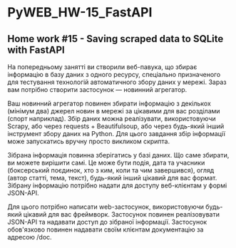 # PyWEB_HW-15_FastAPI
## Home work #15 - Saving scraped data to SQLite with FastAPI
На попередньому занятті ви створили веб-павука, що збирає інформацію в базу даних з одного ресурсу, спеціально призначеного для тестування технологій автоматичного збору даних у мережі. Зараз вам потрібно створити застосунок — новинний агрегатор.

Ваш новинний агрегатор повинен збирати інформацію з декількох (мінімум два) джерел новин в мережі за цікавими для вас розділами (спорт наприклад). Збір даних можна реалізувати, використовуючи Scrapy, або через requests + Beautifulsoup, або через будь-який інший інструмент збору даних на Python. Для цього завдання збір інформації може запускатись вручну просто викликом скрипта.

Зібрана інформація повинна зберігатись у базі даних. Що саме збирати, ви можете вирішити самі. Це може бути подія, дата та учасники (боксерський поєдинок, хто з ким, коли та чим завершився), огляд (автор статті, тема, текст), будь-який інший цікавий для вас формат. Зібрану інформацію потрібно надати для доступу веб-клієнтам у формі JSON-API.

Для цього потрібно написати web-застосунок, використовуючи будь-який цікавий для вас фреймворк. Застосунок повинен реалізовувати JSON-API та надавати доступ до зібраної інформації. Застосунок обов'язково повинен надавати своїм клієнтам документацію за адресою /doc.

